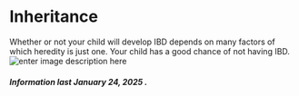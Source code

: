 <h1>Inheritance</h1>

Whether or not your child will develop IBD depends on many factors of which heredity is
just one. Your child has a good chance of not having IBD.
![enter image description here](https://github.com/tactica/pregnancy-ibd/blob/master/images/inheritance.png?raw=true)

<h5>Information last January 24, 2025 .</h5>
